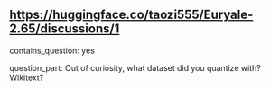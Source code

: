 ## https://huggingface.co/taozi555/Euryale-2.65/discussions/1

contains_question: yes

question_part: Out of curiosity, what dataset did you quantize with? Wikitext?